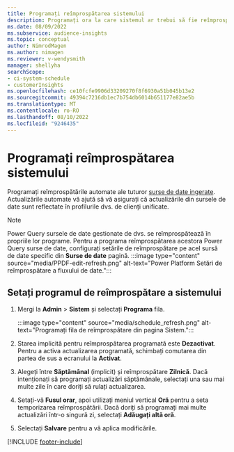 ```yaml
---
title: Programați reîmprospătarea sistemului
description: Programați ora la care sistemul ar trebui să fie reîmprospătat
ms.date: 08/09/2022
ms.subservice: audience-insights
ms.topic: conceptual
author: NimrodMagen
ms.author: nimagen
ms.reviewer: v-wendysmith
manager: shellyha
searchScope:
- ci-system-schedule
- customerInsights
ms.openlocfilehash: ce10fcfe9906d33209270f8f6930a51b045b13e2
ms.sourcegitcommit: 49394c7216db1ec7b754db6014b651177e82ae5b
ms.translationtype: MT
ms.contentlocale: ro-RO
ms.lasthandoff: 08/10/2022
ms.locfileid: "9246435"
---
```

# <a name="schedule-system-refresh"></a>Programați reîmprospătarea sistemului

Programați reîmprospătările automate ale tuturor [surse de date ingerate](data-sources.md). Actualizările automate vă ajută să vă asigurați că actualizările din sursele de date sunt reflectate în profilurile dvs. de clienți unificate.

> [!NOTE]
> Power Query sursele de date gestionate de dvs. se reîmprospătează în propriile lor programe. Pentru a programa reîmprospătarea acestora Power Query surse de date, configurați setările de reîmprospătare pe acel sursă de date specific din **Surse de date** pagină.
> :::image type="content" source="media/PPDF-edit-refresh.png" alt-text="Power Platform Setări de reîmprospătare a fluxului de date.":::

## <a name="set-system-refresh-schedule"></a>Setați programul de reîmprospătare a sistemului

1. Mergi la **Admin** > **Sistem** și selectați **Programa** fila.

   :::image type="content" source="media/schedule_refresh.png" alt-text="Programați fila de reîmprospătare din pagina Sistem.":::

1. Starea implicită pentru reîmprospătarea programată este **Dezactivat**. Pentru a activa actualizarea programată, schimbați comutarea din partea de sus a ecranului la **Activat**.

1. Alegeți între **Săptămânal** (implicit) și reîmprospătare **Zilnică**. Dacă intenționați să programați actualizări săptămânale, selectați una sau mai multe zile în care doriți să rulați actualizarea.

1. Setați-vă **Fusul orar**, apoi utilizați meniul vertical **Oră** pentru a seta temporizarea reîmprospătării. Dacă doriți să programați mai multe actualizări într-o singură zi, selectați **Adăugați altă oră**.

1. Selectați **Salvare** pentru a vă aplica modificările.

[!INCLUDE [footer-include](includes/footer-banner.md)]
